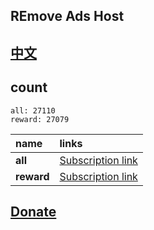 ## REmove Ads Host
## [中文](./README.md)

## count
```
all: 27110
reward: 27079
```

| **name** | **links** |
| :-- | :-- |
| **all** | [Subscription link](https://raw.githubusercontent.com/lingeringsound/10007_auto/Feature1/all) |
| **reward** | [Subscription link](https://raw.githubusercontent.com/lingeringsound/10007_auto/Feature1/reward) |

## **[Donate](https://github.com/lingeringsound/10007)**

